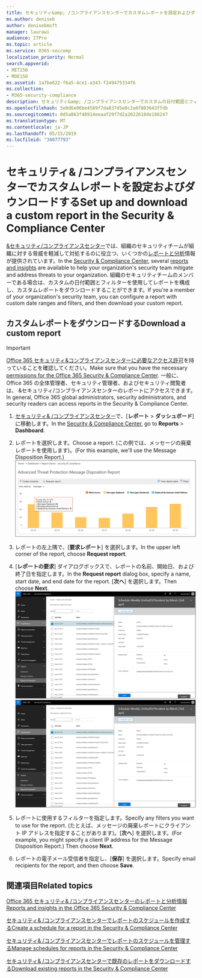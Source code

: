 ```yaml
---
title: セキュリティ&amp; /コンプライアンスセンターでカスタムレポートを設定およびダウンロードする
ms.author: deniseb
author: denisebmsft
manager: laurawi
audience: ITPro
ms.topic: article
ms.service: O365-seccomp
localization_priority: Normal
search.appverid:
- MET150
- MOE150
ms.assetid: 1a7be622-f6a5-4ce1-a343-f249475334f6
ms.collection:
- M365-security-compliance
description: セキュリティ&amp; /コンプライアンスセンターでカスタムの日付範囲とフィルターを使用してレポートを設定およびダウンロードする方法について説明します。
ms.openlocfilehash: 5e0d6e06be4589f7da837d5e0c2a6f883643ffdb
ms.sourcegitcommit: 0d5a863f48914eeaaf29f7d2a2022618de186247
ms.translationtype: MT
ms.contentlocale: ja-JP
ms.lasthandoff: 05/15/2019
ms.locfileid: "34077793"
---
```

# <a name="set-up-and-download-a-custom-report-in-the-security-amp-compliance-center"></a><span data-ttu-id="bbadf-103">セキュリティ&amp; /コンプライアンスセンターでカスタムレポートを設定およびダウンロードする</span><span class="sxs-lookup"><span data-stu-id="bbadf-103">Set up and download a custom report in the Security &amp; Compliance Center</span></span>

<span data-ttu-id="bbadf-104">[ &amp;セキュリティ/コンプライアンスセンター](https://protection.office.com)では、組織のセキュリティチームが組織に対する脅威を軽減して対処するのに役立つ、いくつかの[レポートと分析](reports-and-insights-in-security-and-compliance.md)情報が提供されています。</span><span class="sxs-lookup"><span data-stu-id="bbadf-104">In the [Security &amp; Compliance Center](https://protection.office.com), several [reports and insights](reports-and-insights-in-security-and-compliance.md) are available to help your organization's security team mitigate and address threats to your organization.</span></span> <span data-ttu-id="bbadf-105">組織のセキュリティチームのメンバーである場合は、カスタムの日付範囲とフィルターを使用してレポートを構成し、カスタムレポートをダウンロードすることができます。</span><span class="sxs-lookup"><span data-stu-id="bbadf-105">If you're a member of your organization's security team, you can configure a report with custom date ranges and filters, and then download your custom report.</span></span> 
  
## <a name="download-a-custom-report"></a><span data-ttu-id="bbadf-106">カスタムレポートをダウンロードする</span><span class="sxs-lookup"><span data-stu-id="bbadf-106">Download a custom report</span></span>

> [!IMPORTANT]
> <span data-ttu-id="bbadf-107">[Office 365 セキュリティ&amp;コンプライアンスセンターに必要なアクセス許可](permissions-in-the-security-and-compliance-center.md)を持っていることを確認してください。</span><span class="sxs-lookup"><span data-stu-id="bbadf-107">Make sure that you have the necessary [permissions for the Office 365 Security &amp; Compliance Center](permissions-in-the-security-and-compliance-center.md).</span></span> <span data-ttu-id="bbadf-108">一般に、Office 365 の全体管理者、セキュリティ管理者、およびセキュリティ閲覧者は、 &amp;セキュリティ/コンプライアンスセンターのレポートにアクセスできます。</span><span class="sxs-lookup"><span data-stu-id="bbadf-108">In general, Office 365 global administrators, security administrators, and security readers can access reports in the Security &amp; Compliance Center.</span></span> 
  
1. <span data-ttu-id="bbadf-109">[セキュリティ&amp; /コンプライアンスセンター](https://protection.office.com)で、[**レポート** \> **ダッシュボード**] に移動します。</span><span class="sxs-lookup"><span data-stu-id="bbadf-109">In the [Security &amp; Compliance Center](https://protection.office.com), go to **Reports** \> **Dashboard**.</span></span>
    
2. <span data-ttu-id="bbadf-110">レポートを選択します。</span><span class="sxs-lookup"><span data-stu-id="bbadf-110">Choose a report.</span></span> <span data-ttu-id="bbadf-111">(この例では、メッセージの廃棄レポートを使用します)。</span><span class="sxs-lookup"><span data-stu-id="bbadf-111">(For this example, we'll use the Message Disposition Report.)</span></span><br/>![レポートをダウンロードするための要求レポートを選択する](media/b566925d-b9d9-453d-9bdd-f2637c7ba140.png)
  
3. <span data-ttu-id="bbadf-113">レポートの左上隅で、[**要求レポート**] を選択します。</span><span class="sxs-lookup"><span data-stu-id="bbadf-113">In the upper left corner of the report, choose **Request report**.</span></span>
    
4. <span data-ttu-id="bbadf-114">[**レポートの要求**] ダイアログボックスで、レポートの名前、開始日、および終了日を指定します。</span><span class="sxs-lookup"><span data-stu-id="bbadf-114">In the **Request report** dialog box, specify a name, start date, and end date for the report.</span></span> <span data-ttu-id="bbadf-115">[**次へ**] を選択します。</span><span class="sxs-lookup"><span data-stu-id="bbadf-115">Then choose **Next**.</span></span><br/><span data-ttu-id="bbadf-116">![セキュリティ&amp; /コンプライアンスセンターで、[レポート\>レポート] を選択してダウンロードします。](media/65e625f5-c98c-49fc-9c1f-8c80ec8308fd.png)</span><span class="sxs-lookup"><span data-stu-id="bbadf-116">![In the Security &amp; Compliance Center, choose Reports \> Reports for download](media/65e625f5-c98c-49fc-9c1f-8c80ec8308fd.png)</span></span>
  
5. <span data-ttu-id="bbadf-117">レポートに使用するフィルターを指定します。</span><span class="sxs-lookup"><span data-stu-id="bbadf-117">Specify any filters you want to use for the report.</span></span> <span data-ttu-id="bbadf-118">(たとえば、メッセージの廃棄レポートにクライアント IP アドレスを指定することがあります)。[**次へ**] を選択します。</span><span class="sxs-lookup"><span data-stu-id="bbadf-118">(For example, you might specify a client IP address for the Message Disposition Report.) Then choose **Next**.</span></span>
    
6. <span data-ttu-id="bbadf-119">レポートの電子メール受信者を指定し、[**保存**] を選択します。</span><span class="sxs-lookup"><span data-stu-id="bbadf-119">Specify email recipients for the report, and then choose **Save**.</span></span>
    
## <a name="related-topics"></a><span data-ttu-id="bbadf-120">関連項目</span><span class="sxs-lookup"><span data-stu-id="bbadf-120">Related topics</span></span>

[<span data-ttu-id="bbadf-121">Office 365 セキュリティ&amp; /コンプライアンスセンターのレポートと分析情報</span><span class="sxs-lookup"><span data-stu-id="bbadf-121">Reports and insights in the Office 365 Security &amp; Compliance Center</span></span>](reports-and-insights-in-security-and-compliance.md)
  
[<span data-ttu-id="bbadf-122">セキュリティ&amp; /コンプライアンスセンターでレポートのスケジュールを作成する</span><span class="sxs-lookup"><span data-stu-id="bbadf-122">Create a schedule for a report in the Security &amp; Compliance Center</span></span>](create-a-schedule-for-a-report.md)
  
[<span data-ttu-id="bbadf-123">セキュリティ&amp; /コンプライアンスセンターでレポートのスケジュールを管理する</span><span class="sxs-lookup"><span data-stu-id="bbadf-123">Manage schedules for reports in the Security &amp; Compliance Center</span></span>](manage-schedules-for-multiple-reports.md)
  
[<span data-ttu-id="bbadf-124">セキュリティ&amp; /コンプライアンスセンターで既存のレポートをダウンロードする</span><span class="sxs-lookup"><span data-stu-id="bbadf-124">Download existing reports in the Security &amp; Compliance Center</span></span>](download-existing-reports.md)
  

